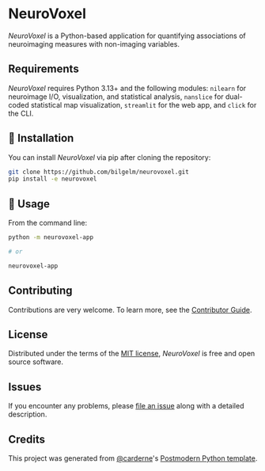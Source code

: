 # NeuroVoxel

_NeuroVoxel_ is a Python-based application for quantifying associations of
neuroimaging measures with non-imaging variables.

## Requirements

_NeuroVoxel_ requires Python 3.13+ and the following modules:
`nilearn` for neuroimage I/O, visualization, and statistical analysis,
`nanslice` for dual-coded statistical map visualization,
`streamlit` for the web app, and
`click` for the CLI.

## 💾 Installation

You can install _NeuroVoxel_ via pip after cloning the repository:

```bash
git clone https://github.com/bilgelm/neurovoxel.git
pip install -e neurovoxel
```

## 🚀 Usage

From the command line:

```bash
python -m neurovoxel-app

# or

neurovoxel-app
```

## Contributing

Contributions are very welcome.
To learn more, see the [Contributor Guide].

## License

Distributed under the terms of the [MIT license][license],
_NeuroVoxel_ is free and open source software.

## Issues

If you encounter any problems,
please [file an issue] along with a detailed description.

## Credits

This project was generated from [@carderne]'s [Postmodern Python template].

[@carderne]: https://github.com/carderne
[Postmodern Python template]: https://github.com/carderne/postmodern-python
[file an issue]: https://github.com/bilgelm/neurovoxel/issues

<!-- github-only -->

[license]: LICENSE
[contributor guide]: CONTRIBUTING.md

